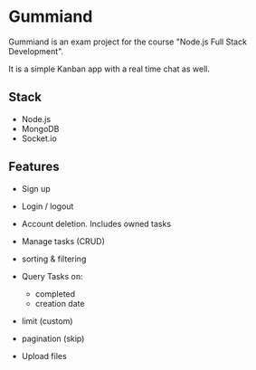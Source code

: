 # Gummiand

Gummiand is an exam project for the course "Node.js Full Stack Development".

It is a simple Kanban app with a real time chat as well.

## Stack
- Node.js
- MongoDB
- Socket.io


## Features
- Sign up
- Login / logout
- Account deletion. Includes owned tasks
- Manage tasks (CRUD)

- sorting & filtering
- Query Tasks on:
    - completed
    - creation date
- limit (custom)
- pagination (skip)
- Upload files
